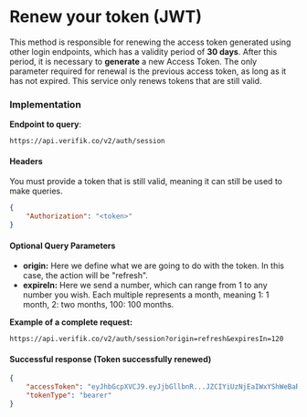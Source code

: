 # Renew your token (JWT)

This method is responsible for renewing the access token generated using other login endpoints, which has a validity period of **30 days**. After this period, it is necessary to **generate** a new Access Token. The only parameter required for renewal is the previous access token, as long as it has not expired. This service only renews tokens that are still valid.

### Implementation

**Endpoint to query**:

`https://api.verifik.co/v2/auth/session`

#### Headers

You must provide a token that is still valid, meaning it can still be used to make queries.

```json
{
    "Authorization": "<token>"
}
```

#### Optional Query Parameters

* **origin:** Here we define what we are going to do with the token. In this case, the action will be "refresh".
* **expireIn:** Here we send a number, which can range from 1 to any number you wish. Each multiple represents a month, meaning 1: 1 month, 2: two months, 100: 100 months.

**Example of a complete request:**

`https://api.verifik.co/v2/auth/session?origin=refresh&expiresIn=120`

#### Successful response (Token successfully renewed)

```json
{
    "accessToken": "eyJhbGcpXVCJ9.eyJjbGllbnR...JZCIYiUzNjEaIWxYShWeBaRs",
    "tokenType": "bearer"
}
```
